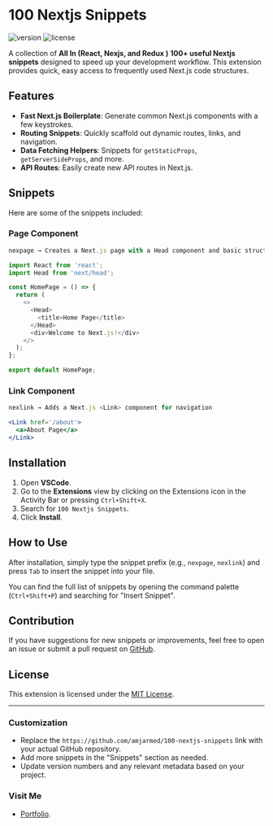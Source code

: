 # 100 Nextjs Snippets

![version](https://img.shields.io/badge/version-0.0.1-blue) ![license](https://img.shields.io/badge/license-MIT-green)

A collection of **All In (React, Nexjs, and Redux )** **100+ useful Nextjs snippets** designed to speed up your development workflow. This extension provides quick, easy access to frequently used Next.js code structures.

## Features

- **Fast Next.js Boilerplate**: Generate common Next.js components with a few keystrokes.
- **Routing Snippets**: Quickly scaffold out dynamic routes, links, and navigation.
- **Data Fetching Helpers**: Snippets for `getStaticProps`, `getServerSideProps`, and more.
- **API Routes**: Easily create new API routes in Next.js.

## Snippets

Here are some of the snippets included:

### Page Component

```typescript
nexpage → Creates a Next.js page with a Head component and basic structure
```

```typescript
import React from 'react';
import Head from 'next/head';

const HomePage = () => {
  return (
    <>
      <Head>
        <title>Home Page</title>
      </Head>
      <div>Welcome to Next.js!</div>
    </>
  );
};

export default HomePage;
```

### Link Component

```typescript
nexlink → Adds a Next.js <Link> component for navigation
```

```jsx
<Link href='/about'>
  <a>About Page</a>
</Link>
```

## Installation

1. Open **VSCode**.
2. Go to the **Extensions** view by clicking on the Extensions icon in the Activity Bar or pressing `Ctrl+Shift+X`.
3. Search for `100 Nextjs Snippets`.
4. Click **Install**.

## How to Use

After installation, simply type the snippet prefix (e.g., `nexpage`, `nexlink`) and press `Tab` to insert the snippet into your file.

You can find the full list of snippets by opening the command palette (`Ctrl+Shift+P`) and searching for "Insert Snippet".

## Contribution

If you have suggestions for new snippets or improvements, feel free to open an issue or submit a pull request on [GitHub](https://github.com/amjarmed/100-nextjs-snippets).

## License

This extension is licensed under the [MIT License](LICENSE).

---

### Customization

- Replace the `https://github.com/amjarmed/100-nextjs-snippets` link with your actual GitHub repository.
- Add more snippets in the "Snippets" section as needed.
- Update version numbers and any relevant metadata based on your project.

### Visit Me

- [Portfolio](https://www.amjarmed.com/).
